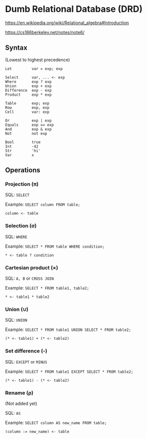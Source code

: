 # Dumb Relational Database (DRD)

https://en.wikipedia.org/wiki/Relational_algebra#Introduction

https://cs186berkeley.net/notes/note6/

## Syntax

(Lowest to highest precedence)

```
Let         var = exp; exp

Select      var, ... <- exp
Where       exp ? exp
Union       exp + exp
Difference  exp - exp
Product     exp * exp

Table       exp; exp
Row         exp, exp
Cell        var: exp

Or          exp | exp
Equals      exp == exp
And         exp & exp
Not         not exp

Bool        true
Int         -42
Str         'hi'
Var         x
```

## Operations

### Projection (π)

SQL: `SELECT`

Example: `SELECT column FROM table;`

```
column <- table
```

### Selection (σ)

SQL: `WHERE`

Example: `SELECT * FROM table WHERE condition;`

```
* <- table ? condition
```

### Cartesian product (×)

SQL: `A, B` or `CROSS JOIN`

Example: `SELECT * FROM table1, table2;`

```
* <- table1 * table2
```

### Union (∪)

SQL: `UNION` 

Example: `SELECT * FROM table1 UNION SELECT * FROM table2;`

```
(* <- table1) + (* <- table2)
```

### Set difference (-)

SQL: `EXCEPT` or `MINUS`

Example: `SELECT * FROM table1 EXCEPT SELECT * FROM table2;`

```
(* <- table1) - (* <- table2)
```

### Rename (ρ)

(Not added yet)

SQL: `AS`

Example: `SELECT column AS new_name FROM table;`

```
(column := new_name) <- table
```
